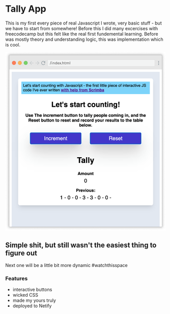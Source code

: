# Tally App

This is my first every piece of real Javascript I wrote, very basic stuff - but we have to start from somewhere! Before this I did many excercises with freecodecamp but this felt like the real first fundemental learning. Before was mostly theory and understanding logic, this was implementation which is cool.

![Tally App Screenshot](Tally-App-Screenshot.png)

## Simple shit, but still wasn't the easiest thing to figure out

Next one will be a little bit more dynamic #watchthisspace

### Features

- interactive buttons
- wicked CSS
- made my yours truly
- deployed to Netify
